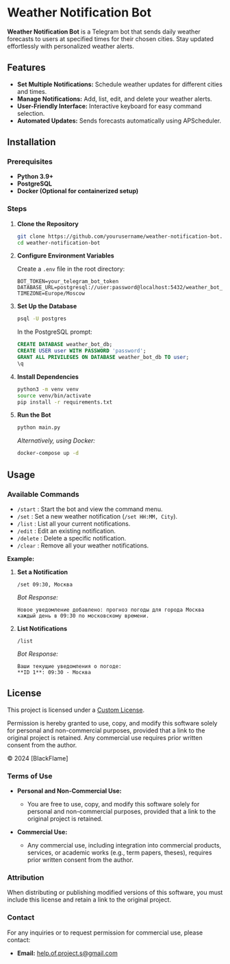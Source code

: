 # Weather Notification Bot

**Weather Notification Bot** is a Telegram bot that sends daily weather forecasts to users at specified times for their chosen cities. Stay updated effortlessly with personalized weather alerts.

## Features

- **Set Multiple Notifications:** Schedule weather updates for different cities and times.
- **Manage Notifications:** Add, list, edit, and delete your weather alerts.
- **User-Friendly Interface:** Interactive keyboard for easy command selection.
- **Automated Updates:** Sends forecasts automatically using APScheduler.

## Installation

### Prerequisites

- **Python 3.9+**
- **PostgreSQL**
- **Docker (Optional for containerized setup)**

### Steps

1. **Clone the Repository**

   ```bash
   git clone https://github.com/yourusername/weather-notification-bot.git
   cd weather-notification-bot
   ```

2. **Configure Environment Variables**

   Create a `.env` file in the root directory:

   ```env
   BOT_TOKEN=your_telegram_bot_token
   DATABASE_URL=postgresql://user:password@localhost:5432/weather_bot_db
   TIMEZONE=Europe/Moscow
   ```

3. **Set Up the Database**

   ```bash
   psql -U postgres
   ```

   In the PostgreSQL prompt:

   ```sql
   CREATE DATABASE weather_bot_db;
   CREATE USER user WITH PASSWORD 'password';
   GRANT ALL PRIVILEGES ON DATABASE weather_bot_db TO user;
   \q
   ```

4. **Install Dependencies**

   ```bash
   python3 -m venv venv
   source venv/bin/activate
   pip install -r requirements.txt
   ```

5. **Run the Bot**

   ```bash
   python main.py
   ```

   *Alternatively, using Docker:*

   ```bash
   docker-compose up -d
   ```

## Usage

### Available Commands

- `/start` : Start the bot and view the command menu.
- `/set` : Set a new weather notification (`/set HH:MM, City`).
- `/list` : List all your current notifications.
- `/edit` : Edit an existing notification.
- `/delete` : Delete a specific notification.
- `/clear` : Remove all your weather notifications.

**Example:**

1. **Set a Notification**

   ```
   /set 09:30, Москва
   ```

   *Bot Response:*

   ```
   Новое уведомление добавлено: прогноз погоды для города Москва каждый день в 09:30 по московскому времени.
   ```

2. **List Notifications**

   ```
   /list
   ```

   *Bot Response:*

   ```
   Ваши текущие уведомления о погоде:
   **ID 1**: 09:30 - Москва
   ```



## License

This project is licensed under a [Custom License](LICENSE).

Permission is hereby granted to use, copy, and modify this software solely for personal and non-commercial purposes, provided that a link to the original project is retained. Any commercial use requires prior written consent from the author.


© 2024 [BIackFIame]

### Terms of Use

- **Personal and Non-Commercial Use:**
  - You are free to use, copy, and modify this software solely for personal and non-commercial purposes, provided that a link to the original project is retained.

- **Commercial Use:**
  - Any commercial use, including integration into commercial products, services, or academic works (e.g., term papers, theses), requires prior written consent from the author.

### Attribution

When distributing or publishing modified versions of this software, you must include this license and retain a link to the original project.

### Contact

For any inquiries or to request permission for commercial use, please contact:

- **Email:** help.of.project.s@gmail.com